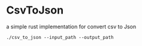 # CsvToJson
a simple rust implementation for convert csv to Json 

```shell
./csv_to_json --input_path --output_path
```
